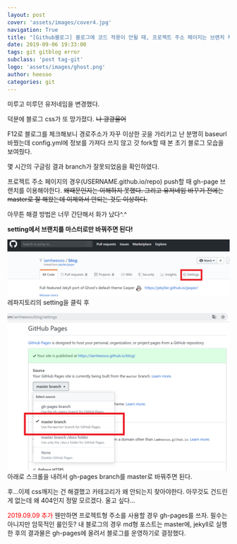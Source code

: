 ```yaml
---
layout: post
cover: 'assets/images/cover4.jpg'
navigation: True
title: "[Github블로그] 블로그에 코드 적용이 안될 때, 프로젝트 주소 페이지는 브랜치 체크"
date: 2019-09-06 19:33:00
tags: git gitblog error
subclass: 'post tag-git'
logo: 'assets/images/ghost.png'
author: heesoo
categories: git
---
```

미루고 미루던 유저네임을 변경했다.

덕분에 블로그 css가 또 망가졌다. ~~나 광광울어~~

F12로 블로그를 체크해보니 경로주소가 자꾸 이상한 곳을 가리키고 난 분명히 baseurl 바꿨는데 config.yml에 정보를 가져다 쓰지 않고 갓 fork할 때 본 초기 블로그 모습을 보여줬다.

몇 시간의 구글링 결과 branch가 잘못되었음을 확인하였다.

프로젝트 주소 페이지의 경우(USERNAME.github.io/repo) push할 때 gh-page 브랜치를 이용해야한다.
~~왜때문인지는 이해하지 못했다. 그리고 유저네임 바꾸기 전에는 master로 잘 해왔는데 이제와서 안되는 것도 이상하다.~~

아무튼 해결 방법은 너무 간단해서 화가 났다^.^

**setting에서 브랜치를 마스터로만 바꿔주면 된다!**

![setting](./assets/images/190906_1.PNG)
레파지토리의 setting을 클릭 후

![branch](./assets/images/190906_2.PNG)
아래로 스크롤을 내려서 gh-pages branch를 master로 바꿔주면 된다.

후...이제 css깨지는 건 해결했고 카테고리가 왜 안되는지 찾아야한다. 아무것도 건드린게 없는데 왜 404인지 정말 모르겠다. 울고 싶다...

<span style="color:red">2019.09.09 추가</span>
웬만하면 프로젝트형 주소를 사용할 경우 gh-pages를 쓰자.
필수는 아니지만 암묵적인 룰인듯?
내 블로그의 경우 md형 포스트는 master에, jekyll로 실행한 후의 결과물은 gh-pages에 올려서 블로그를 운영하기로 결정했다.
